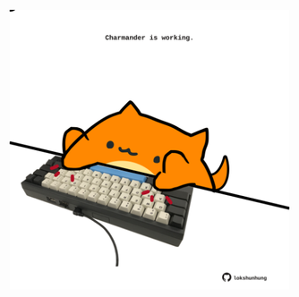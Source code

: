 <!-- built at 05/08/2024, 10:00:48 UTC -->
<p align="center">
  <img width="500" height="500" src="./ReadmeImage.svg">
</p>
